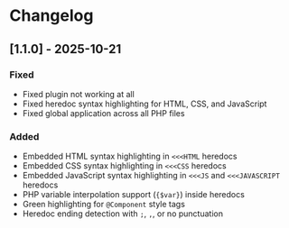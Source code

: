 # Changelog

## [1.1.0] - 2025-10-21

### Fixed
- Fixed plugin not working at all
- Fixed heredoc syntax highlighting for HTML, CSS, and JavaScript
- Fixed global application across all PHP files

### Added
- Embedded HTML syntax highlighting in `<<<HTML` heredocs
- Embedded CSS syntax highlighting in `<<<CSS` heredocs
- Embedded JavaScript syntax highlighting in `<<<JS` and `<<<JAVASCRIPT` heredocs
- PHP variable interpolation support (`{$var}`) inside heredocs
- Green highlighting for `@Component` style tags
- Heredoc ending detection with `;`, `,`, or no punctuation
